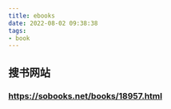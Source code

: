 ```yaml
---
title: ebooks
date: 2022-08-02 09:38:38
tags:
- book
---
```


## 搜书网站
### https://sobooks.net/books/18957.html
